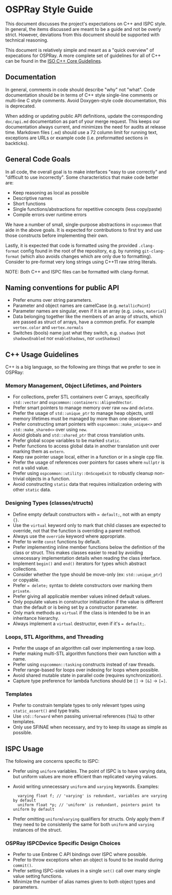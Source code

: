 OSPRay Style Guide
==================

This document discusses the project's expectations on C++ and ISPC
style. In general, the items discussed are meant to be a guide and not
be overly strict. However, deviations from this document should be
supported with technical reasoning.

This document is relatively simple and meant as a "quick overview" of
expecations for OSPRay. A more complete set of guidelines for all of C++
can be found in the [ISO C++ Core
Guidelines](https://github.com/isocpp/CppCoreGuidelines/blob/master/CppCoreGuidelines.md).

Documentation
-------------

In general, comments in code should describe "why" not "what". Code
documentation should be in terms of C++ style single-line comments or
multi-line C style comments. Avoid Doxygen-style code documentation,
this is deprecated.

When adding or updating public API definitions, update the corresponding
`doc/api.md` documentation as part of your merge request. This keeps our
documentation always current, and minimizes the need for audits at
release time. Markdown files (`.md`) should use a 72 column limit for
running text, exceptions are URLs or example code (i.e. preformatted
sections in backticks).

General Code Goals
------------------

In all code, the overall goal is to make interfaces "easy to use
correctly" and "difficult to use incorrectly". Some characteristics that
make code better are:

-   Keep reasoning as local as possible
-   Descriptive names
-   Short functions
-   Single functions/abstractions for repetitive concepts (less
    copy/paste)
-   Compile errors over runtime errors

We have a number of small, single-purpose abstractions in `ospcommon`
that aide in the above goals. It is expected for contributions to first
try and use those constructs before implementing their own.

Lastly, it is expected that code is formatted using the provided
`.clang-format` config found in the root of the repository, e.g. by
running `git-clang-format` (which also avoids changes which are only due
to formatting). Consider to pre-format very long strings using C++11 raw
string literals.

NOTE: Both C++ and ISPC files can be formatted with clang-format.

Naming conventions for public API
---------------------------------

-   Prefer enums over string parameters.
-   Parameter and object names are camelCase (e.g. `metallicPaint`)
-   Parameter names are singular, even if it is an array (e.g. `index`,
    `material`)
-   Data belonging together like the members of an array of structs,
    which are passed as struct of arrays, have a common prefix. For
    example `vertex.color` and `vertex.normals`
-   Switches (bools) name just what they switch, e.g. `shadows` (not
    `shadowsEnabled` nor `enableShadows`, nor `useShadows`)

C++ Usage Guidelines
--------------------

C++ is a big language, so the following are things that we prefer to see
in OSPRay:

### Memory Management, Object Lifetimes, and Pointers

-   For collections, prefer STL containers over C arrays, specifically
    `std::vector` and `ospcommon::containers::AlignedVector`.
-   Prefer smart pointers to manage memory over raw `new` and `delete`.
-   Prefer the usage of `std::unique_ptr` to manage heap objects, until
    memory lifetimes must be managed by more than one observer.
-   Prefer constructing smart pointers with `ospcommon::make_unique<>`
    and `std::make_shared<>` over using `new`.
-   Avoid globals and `std::shared_ptr` that cross translation units.
-   Prefer global scope variables to be marked `static`.
-   Prefer functions to access global data in another translation unit
    over marking them as `extern`.
-   Keep raw pointer usage local, either in a function or in a single
    cpp file.
-   Prefer the usage of references over pointers for cases where
    `nullptr` is not a valid value.
-   Prefer using `ospcommon::utility::OnScopeExit` to robustly cleanup
    non-trivial objects in a function.
-   Avoid constructing `static` data that requires initialization
    ordering with other `static` data.

### Designing Types (classes/structs)

-   Define empty default constructors with `= default;`, not with an
    empty `{}`.
-   Use the `virtual` keyword only to mark that child classes are
    expected to override, not that the function is overriding a parent
    method.
-   Always use the `override` keyword where appropriate.
-   Prefer to write `const` functions by default.
-   Prefer implementing inline member functions below the definition of
    the class or struct. This makes classes easier to read by avoiding
    unnecessary implementation details when reading the class interface.
-   Implement `begin()` and `end()` iterators for types which abstract
    collections.
-   Consider whether the type should be move-only (ex:
    `std::unique_ptr`) or copyable.
-   Prefer `= delete;` syntax to delete constructors over marking them
    `private`.
-   Prefer giving all applicable member values inlined default values.
-   Only populate values in constructor initialization if the value is
    different than the default or is being set by a constructor
    parameter.
-   Only mark methods as `virtual` if the class is intended to be in an
    inheritance hierarchy.
-   Always implement a `virtual` destructor, even if it's `= default;`.

### Loops, STL Algorithms, and Threading

-   Prefer the usage of an algorithm call over implementing a raw loop.
-   Prefer making multi-STL algorithm functions their own function with
    a name.
-   Prefer using `ospcommon::tasking` constructs instead of raw threads.
-   Prefer range-based for loops over indexing for loops where possible.
-   Avoid shared mutable state in parallel code (requires
    synchronization).
-   Capture type preference for lambda functions should be `[]` → `[&]`
    → `[=]`.

### Templates

-   Prefer to constrain template types to only relevant types using
    `static_assert()` and type traits.
-   Use `std::forward` when passing universal references (`T&&`) to
    other templates.
-   Only use SFINAE when necessary, and try to keep its usage as simple
    as possible.

ISPC Usage
----------

The following are concerns specific to ISPC:

-   Prefer using `uniform` variables. The point of ISPC is to have
    varying data, but uniform values are more efficient than replicated
    varying values.
-   Avoid writing unnecessary `uniform` and `varying` keywords.
    Examples:

    ``` {.cpp}
      varying float f; // 'varying' is redundant, variables are varying by default
      uniform float *p; // 'uniform' is redundant, pointers point to uniform by default
    ```

-   Prefer omitting `uniform`/`varying` qualifiers for structs. Only
    apply them if they need to be consistenly the same for both
    `uniform` and `varying` instances of the struct.

### OSPRay ISPCDevice Specific Design Choices

-   Prefer to use Embree C API bindings over ISPC where possible.
-   Prefer to throw exceptions when an object is found to be invalid
    during `commit()`.
-   Prefer setting ISPC-side values in a single `set()` call over many
    single value setting functions.
-   Minimize the number of alias names given to both object types and
    parameters.
